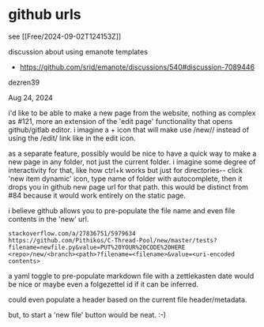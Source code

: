 # github urls
see [[Free/2024-09-02T124153Z]]

discussion about using emanote templates

- https://github.com/srid/emanote/discussions/540#discussion-7089446

dezren39

Aug 24, 2024

i'd like to be able to make a new page from the website, nothing as complex as #121, more an extension of the 'edit page' functionality that opens github/gitlab editor. i imagine a + icon that will make use <repo>/new/<branch>/<path> instead of using the /edit/ link like in the edit icon.

as a separate feature, possibly would be nice to have a quick way to make a new page in any folder, not just the current folder. i imagine some degree of interactivity for that, like how ctrl+k works but just for directories-- click 'new item dynamic' icon, type name of folder with autocomplete, then it drops you in github new page url for that path. this would be distinct from #84 because it would work entirely on the static page.

i believe github allows you to pre-populate the file name and even file contents in the 'new' url.

    stackoverflow.com/a/27836751/5979634
    https://github.com/Pithikos/C-Thread-Pool/new/master/tests?filename=newfile.py&value=PUT%20YOUR%20CODE%20HERE
    <repo>/new/<branch><path>?filename=<filename>&value=<uri-encoded contents>

a yaml toggle to pre-populate markdown file with a zettlekasten date would be nice or maybe even a folgezettel id if it can be inferred.

could even populate a header based on the current file header/metadata.

but, to start a 'new file' button would be neat. :-)
